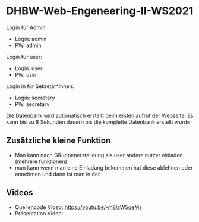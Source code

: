 # DHBW-Web-Engeneering-II-WS2021

Login für Admin:
- Login: admin 
- PW: admin

Login für user:
- Login: user
- PW: user

Login in für Sekretär*innen:
- Login: secretary
- PW: secretary

Die Datenbank wird automatisch erstellt beim ersten aufruf der Webseite. Es kann bis zu 8 Sekunden dauern bis die komplette Datenbank
erstellt wurde
## Zusätzliche kleine Funktion
- Man kann nach GRuppenerstelleung als user andere nutzer einladen (mehrere funktionen)
- man kann wenn man eine Einladung  bekommen hat diese ablehnen oder annehmen und dann ist man in der 
## Videos
 - Quellencode Video: https://youtu.be/-m8lzW5qeMs
 - Präsentation Video: 


